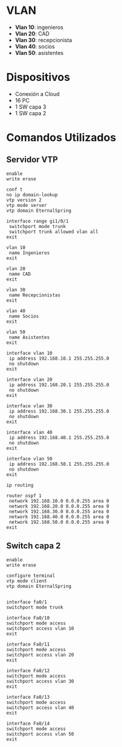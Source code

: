 # VLAN

- **Vlan 10**: ingenieros
- **Vlan 20**: CAD
- **Vlan 30**: recepcionista
- **Vlan 40**: socios
- **Vlan 50**: asistentes

# Dispositivos 
- Conexión a Cloud
- 16 PC 
- 1 SW capa 3
- 1 SW capa 2

# Comandos Utilizados 

## Servidor VTP

```
enable 
write erase

conf t
no ip domain-lookup 
vtp version 2
vtp mode server
vtp domain EternalSpring

interface range gi1/0/1
 switchport mode trunk
 switchport trunk allowed vlan all
exit

vlan 10
 name Ingenieros
exit

vlan 20
 name CAD
exit

vlan 30
 name Recepcionistas
exit

vlan 40
 name Socios
exit

vlan 50
 name Asistentes
exit

interface vlan 10
 ip address 192.168.10.1 255.255.255.0
 no shutdown
exit

interface vlan 20
 ip address 192.168.20.1 255.255.255.0
 no shutdown
exit

interface vlan 30
 ip address 192.168.30.1 255.255.255.0
 no shutdown
exit

interface vlan 40
 ip address 192.168.40.1 255.255.255.0
 no shutdown
exit

interface vlan 50
 ip address 192.168.50.1 255.255.255.0
 no shutdown
exit

ip routing

router ospf 1
 network 192.168.10.0 0.0.0.255 area 0
 network 192.168.20.0 0.0.0.255 area 0
 network 192.168.30.0 0.0.0.255 area 0
 network 192.168.40.0 0.0.0.255 area 0
 network 192.168.50.0 0.0.0.255 area 0
exit
```

## Switch capa 2

```
enable
write erase

configure terminal
vtp mode client
vtp domain EternalSpring


interface fa0/1
switchport mode trunk

interface Fa0/10
switchport mode access
switchport access vlan 10
exit

interface Fa0/11
switchport mode access
switchport access vlan 20
exit

interface Fa0/12
switchport mode access
switchport access vlan 30
exit

interface Fa0/13
switchport mode access
switchport access vlan 40
exit

interface Fa0/14
switchport mode access
switchport access vlan 50
exit
```